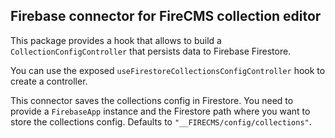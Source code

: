 ## Firebase connector for FireCMS collection editor

This package provides a hook that allows to build a `CollectionConfigController` that
persists data to Firebase Firestore.

You can use the exposed `useFirestoreCollectionsConfigController` hook to create a controller.

This connector saves the collections config in Firestore.
You need to provide a `FirebaseApp` instance and the Firestore path where you
want to store the collections config.
Defaults to `"__FIRECMS/config/collections"`.


